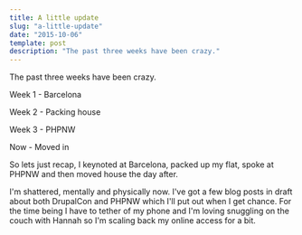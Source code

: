 ```yaml
---
title: A little update
slug: "a-little-update"
date: "2015-10-06"
template: post
description: "The past three weeks have been crazy."
---
```

The past three weeks have been crazy.

Week 1 - Barcelona

Week 2 - Packing house

Week 3 - PHPNW

Now - Moved in

So lets just recap, I keynoted at Barcelona, packed up my flat, spoke at PHPNW and then moved house the day after.

I'm shattered, mentally and physically now. I've got a few blog posts in draft about both DrupalCon and PHPNW which I'll put out when I get chance. For the time being I have to tether of my phone and I'm loving snuggling on the couch with Hannah so I'm scaling back my online access for a bit.
